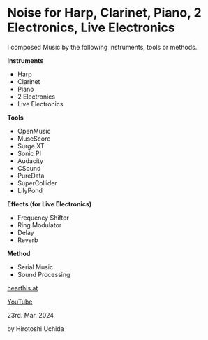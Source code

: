 # Noise for Harp, Clarinet, Piano, 2 Electronics, Live Electronics

I composed Music by the following instruments, tools or methods.

**Instruments**
* Harp
* Clarinet
* Piano
* 2 Electronics
* Live Electronics

**Tools**
* OpenMusic
* MuseScore
* Surge XT
* Sonic PI
* Audacity
* CSound
* PureData
* SuperCollider
* LilyPond

**Effects (for Live Electronics)**
* Frequency Shifter
* Ring Modulator
* Delay
* Reverb

**Method**
* Serial Music
* Sound Processing

[hearthis.at](https://hearthis.at/hirotoshi-uchida-2nd/noise-for-harp-clarinet-piano-2-electronics-live-electronics/)

[YouTube](https://youtu.be/tjONDTn41eI)

23rd. Mar. 2024

by Hirotoshi Uchida

